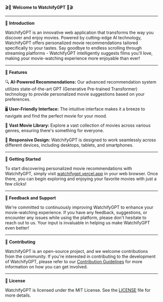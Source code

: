 🎬🤖 **Welcome to WatchifyGPT** 🤖🎬

---

🌟 **Introduction**

WatchifyGPT is an innovative web application that transforms the way you discover and enjoy movies. Powered by cutting-edge AI technology, WatchifyGPT offers personalized movie recommendations tailored specifically to your tastes. Say goodbye to endless scrolling through streaming platforms - WatchifyGPT intelligently suggests films you'll love, making your movie-watching experience more enjoyable than ever!

---

🚀 **Features**

🔍 **AI-Powered Recommendations:** Our advanced recommendation system utilizes state-of-the-art GPT (Generative Pre-trained Transformer) technology to provide personalized movie suggestions based on your preferences.

🖥️ **User-Friendly Interface:** The intuitive interface makes it a breeze to navigate and find the perfect movie for your mood.

🎥 **Vast Movie Library:** Explore a vast collection of movies across various genres, ensuring there's something for everyone.

📱 **Responsive Design:** WatchifyGPT is designed to work seamlessly across different devices, including desktops, tablets, and smartphones.

---

🌈 **Getting Started**

To start discovering personalized movie recommendations with WatchifyGPT, simply visit [watchifygpt.vercel.app](https://watchifygpt.vercel.app/) in your web browser. Once there, you can begin exploring and enjoying your favorite movies with just a few clicks!

---

📢 **Feedback and Support**

We're committed to continuously improving WatchifyGPT to enhance your movie-watching experience. If you have any feedback, suggestions, or encounter any issues while using the platform, please don't hesitate to reach out to us. Your input is invaluable in helping us make WatchifyGPT even better!

---

🤝 **Contributing**

WatchifyGPT is an open-source project, and we welcome contributions from the community. If you're interested in contributing to the development of WatchifyGPT, please refer to our [Contribution Guidelines](CONTRIBUTING.md) for more information on how you can get involved.

---

📄 **License**

WatchifyGPT is licensed under the MIT License. See the [LICENSE](LICENSE) file for more details.
